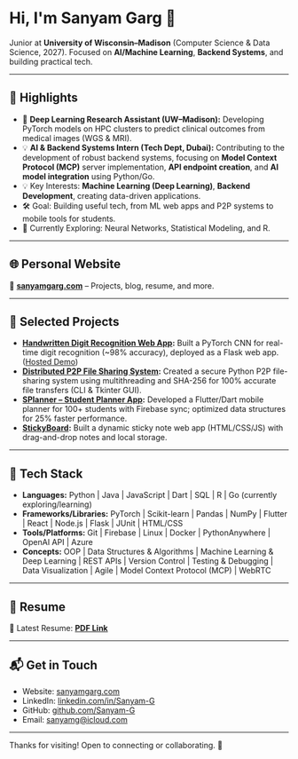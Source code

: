 # Hi, I'm Sanyam Garg 👋

Junior at **University of Wisconsin–Madison** (Computer Science & Data Science, 2027).
Focused on **AI/Machine Learning**, **Backend Systems**, and building practical tech.

---

## 🚀 Highlights

* 🔬 **Deep Learning Research Assistant (UW–Madison):** Developing PyTorch models on HPC clusters to predict clinical outcomes from medical images (WGS & MRI).
* 💡 **AI & Backend Systems Intern (Tech Dept, Dubai):** Contributing to the development of robust backend systems, focusing on **Model Context Protocol (MCP)** server implementation, **API endpoint creation**, and **AI model integration** using Python/Go.
* 💡 Key Interests: **Machine Learning (Deep Learning)**, **Backend Development**, creating data-driven applications.
* 🛠️ Goal: Building useful tech, from ML web apps and P2P systems to mobile tools for students.
* 🌱 Currently Exploring: Neural Networks, Statistical Modeling, and R.

---

## 🌐 Personal Website

📌 **[sanyamgarg.com](https://sanyamgarg.com)** – Projects, blog, resume, and more.

---

## 🧠 Selected Projects

* **[Handwritten Digit Recognition Web App](https://github.com/Sanyam-G/MNIST-Detection):** Built a PyTorch CNN for real-time digit recognition (~98% accuracy), deployed as a Flask web app. ([Hosted Demo](http://sammy56656.pythonanywhere.com/))
* **[Distributed P2P File Sharing System](https://github.com/Sanyam-G/p2p-filesharing):** Created a secure Python P2P file-sharing system using multithreading and SHA-256 for 100% accurate file transfers (CLI & Tkinter GUI).
* **[SPlanner – Student Planner App](https://github.com/Sanyam-G/SPlanner):** Developed a Flutter/Dart mobile planner for 100+ students with Firebase sync; optimized data structures for 25% faster performance.
* **[StickyBoard](https://github.com/Sanyam-G/StickyBoard):** Built a dynamic sticky note web app (HTML/CSS/JS) with drag-and-drop notes and local storage.

---

## 🧰 Tech Stack

* **Languages:** Python | Java | JavaScript | Dart | SQL | R | Go (currently exploring/learning)
* **Frameworks/Libraries:** PyTorch | Scikit-learn | Pandas | NumPy | Flutter | React | Node.js | Flask | JUnit | HTML/CSS
* **Tools/Platforms:** Git | Firebase | Linux | Docker | PythonAnywhere | OpenAI API | Azure
* **Concepts:** OOP | Data Structures & Algorithms | Machine Learning & Deep Learning | REST APIs | Version Control | Testing & Debugging | Data Visualization | Agile | Model Context Protocol (MCP) | WebRTC

---

## 📄 Resume

📎 Latest Resume: **[PDF Link](https://github.com/Sanyam-G/Sanyam-G/blob/main/Resume.pdf)**

---

## 📬 Get in Touch

* Website: [sanyamgarg.com](https://sanyamgarg.com)
* LinkedIn: [linkedin.com/in/Sanyam-G](https://www.linkedin.com/in/Sanyam-G)
* GitHub: [github.com/Sanyam-G](https://github.com/Sanyam-G)
* Email: [sanyamg@icloud.com](mailto:sanyamg@icloud.com)

---

Thanks for visiting! Open to connecting or collaborating. 🚀